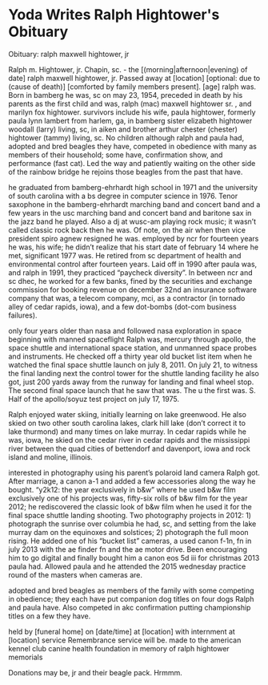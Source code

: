 # Yoda Writes Ralph Hightower's Obituary

Obituary: ralph maxwell hightower, jr

Ralph m. Hightower, jr. Chapin, sc. - the \[(morning|afternoon|evening) of date\] 
ralph maxwell hightower, jr. Passed away at \[location\] \[optional: due to
(cause of death)\] \[comforted by family members present\]. \[age\] ralph was. 
Born in bamberg he was, sc on may 23, 1954, preceded in death by his parents as 
the first child and was, ralph (mac) maxwell hightower sr. , and marilyn fox 
hightower. survivors include his wife, paula hightower, formerly paula lynn lambert 
from harlem, ga, in bamberg sister elizabeth hightower woodall (larry) living, sc, 
in aiken and brother arthur chester (chester) hightower (tammy) living, sc. No 
children although ralph and paula had, adopted and bred beagles they have, 
competed in obedience with many as members of their household; some have, 
confirmation show, and performance (fast cat). Led the way and patiently 
waiting on the other side of the rainbow bridge he rejoins those beagles 
from the past that have.
 
he graduated from bamberg-ehrhardt high school in 1971 and the university of south 
carolina with a bs degree in computer science in 1976. Tenor saxophone in the 
bamberg-ehrhardt marching band and concert band and a few years in the usc marching 
band and concert band and baritone sax in the jazz band he played. Also a dj at 
wusc-am playing rock music; it wasn’t called classic rock back then he was. Of note, 
on the air when then vice president spiro agnew resigned he was. employed by ncr for 
fourteen years he was, his wife; he didn’t realize that his start date of february 14 
where he met, significant 1977 was. He retired from sc department of health and 
environmental control after fourteen years. 
Laid off in 1990 after paula was, and ralph in 1991, they practiced “paycheck diversity”. 
In between ncr and sc dhec, he worked for a few banks, fined by the securities and 
exchange commission for booking revenue on december 32nd an insurance software company 
that was, a telecom company, mci, as a contractor (in tornado alley of cedar rapids, iowa), 
and a few dot-bombs (dot-com business failures). 

only four years older than nasa and followed nasa exploration in space beginning with 
manned spaceflight Ralph was, mercury through apollo, the space shuttle and international 
space station, and unmanned space probes and instruments. He checked off a thirty year 
old bucket list item when he watched the final space shuttle launch on july 8, 2011. On 
july 21, to witness the final landing next the control tower for the shuttle landing 
facility he also got, just 200 yards away from the runway for landing and final wheel 
stop. The second final space launch that he saw that was. The u the first was. S. 
Half of the apollo/soyuz test project on july 17, 1975.

Ralph enjoyed water skiing, initially learning on lake greenwood. He also skied on 
two other south carolina lakes, clark hill lake (don’t correct it to lake thurmond) 
and many times on lake murray. In cedar rapids while he was, iowa, he skied on the 
cedar river in cedar rapids and the mississippi river between the quad cities of 
bettendorf and davenport, iowa and rock island and moline, illinois. 

interested in photography using his parent’s polaroid land camera
Ralph got. After marriage, a canon a-1 and added a few accessories along the way 
he bought. “y2k12: the year exclusively in b&w” where he used b&w film exclusively 
one of his projects was, fifty-six rolls of b&w film for the year 2012; he 
rediscovered the classic look of b&w film when he used it for the final space 
shuttle landing shooting. Two photography projects in 2012: 1) photograph the 
sunrise over columbia he had, sc, and setting from the lake murray dam on the 
equinoxes and solstices; 2) photograph the full moon rising. He added one of his 
“bucket list” cameras, a used canon f-1n, fn in july 2013 with the ae finder fn 
and the ae motor drive. Been encouraging him to go digital and finally bought 
him a canon eos 5d iii for christmas 2013 paula had. Allowed paula and he attended 
the 2015 wednesday practice round of the masters when cameras are. 

adopted and bred beagles as members of the family with some competing in obedience; 
they each have put companion dog titles on four dogs Ralph and paula have. Also competed in 
akc confirmation putting championship titles on a few they have. 

held by 
\[funeral home\] on \[date/time\] at \[location\] with internment at \[location\] service
Remembrance service will be. made to the american kennel club canine health 
foundation in memory of ralph hightower
memorials

Donations may be, jr and their beagle pack. Hrmmm.
